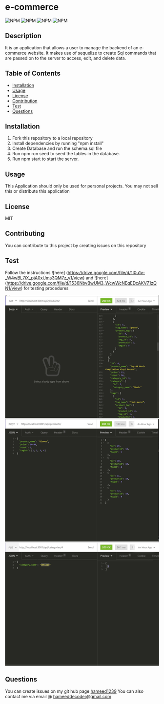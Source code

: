 # e-commerce


  ![NPM](https://img.shields.io/badge/license-MIT-<green>) ![ NPM](https://img.shields.io/github/languages/top/hameed1239/readme-generator) ![ NPM](https://img.shields.io/github/followers/hameed1239?style=social) ![NPM](https://img.shields.io/github/forks/hameed1239/e-commerce?style=social)
  ## Description
  It is an application that allows a user to manage the backend of an e-commerce website. It makes use of sequelize to create Sql commands that are passed on to the server to access, edit, and delete data.

  ## Table of Contents
  * [Installation](#installation)
  * [Usage](#usage)
  * [License](#license)
  * [Contribution](#contribution)
  * [Test](#test)
  * [Questions](#questions)

  ## Installation
  1. Fork this repository to a local repository
  2. Install dependencies by running "npm install"
  3. Create Database and run the schema.sql file
  4. Run npm run seed to seed the tables in the database.
  5. Run npm start to start the server.

  ## Usage
  This Application should only be used for personal projects. You may not sell this or distribute this application

  ## License
  MIT

  ## Contributing
  You can contribute to this project by creating issues on this repository

  ## Test
  Follow the instructions ![here] (https://drive.google.com/file/d/1I0u1v-_W4wBL7iX_pjA0xUms3QM7z_y1/view) and ![here] (https://drive.google.com/file/d/1536NbvBwUM3_WcwWcNEqEDcAKV71zQN1/view) for testing procedures
                                      
  ![Screenshot](screen1.JPG)
  ![Screenshot](screen2.JPG)
  ![Screenshot](screen3.JPG)

  ## Questions
  You can create issues on my git hub page
  [hameed1239](https://github.com/hameed1239)
  You can also contact me via email @ hameeddecoder@gmail.com